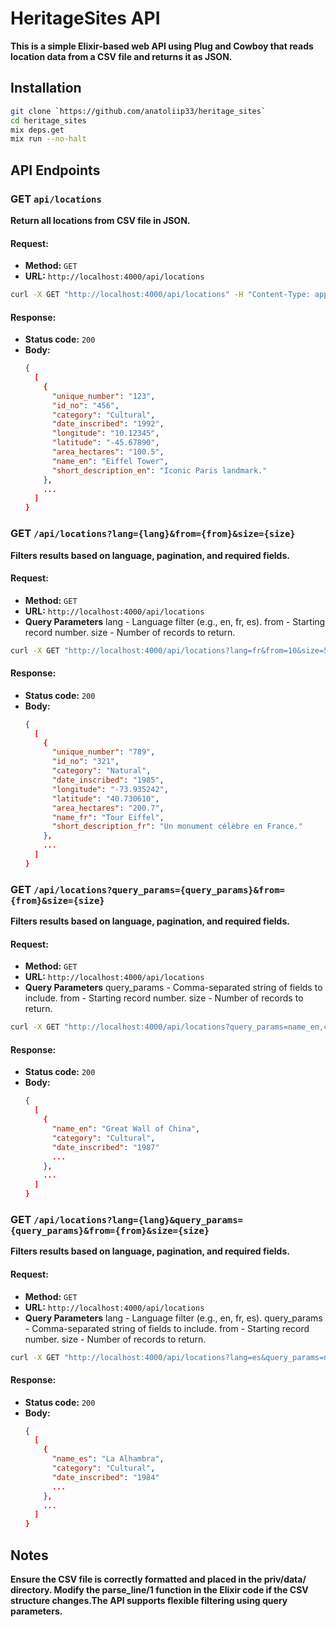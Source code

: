 # HeritageSites API

**This is a simple Elixir-based web API using Plug and Cowboy that reads location data from a CSV file and returns it as JSON.**

## Installation

```bash
git clone `https://github.com/anatoliip33/heritage_sites`
cd heritage_sites
mix deps.get
mix run --no-halt
```

## API Endpoints  

### GET `api/locations`
**Return all locations from CSV file in JSON.** 

#### Request:  
- **Method:** `GET`  
- **URL:** `http://localhost:4000/api/locations`  
```bash
curl -X GET "http://localhost:4000/api/locations" -H "Content-Type: application/json"
```

#### Response:  
- **Status code:** `200`
- **Body:**  
  ```json
  {
    [
      {
        "unique_number": "123",
        "id_no": "456",
        "category": "Cultural",
        "date_inscribed": "1992",
        "longitude": "10.12345",
        "latitude": "-45.67890",
        "area_hectares": "100.5",
        "name_en": "Eiffel Tower",
        "short_description_en": "Iconic Paris landmark."
      },
      ...
    ]
  }

### GET `/api/locations?lang={lang}&from={from}&size={size}`
**Filters results based on language, pagination, and required fields.** 

#### Request:  
- **Method:** `GET`  
- **URL:** `http://localhost:4000/api/locations`
- **Query Parameters**
  lang - Language filter (e.g., en, fr, es).
  from - Starting record number.
  size - Number of records to return.  
```bash
curl -X GET "http://localhost:4000/api/locations?lang=fr&from=10&size=5" -H "Content-Type: application/json"
```

#### Response:  
- **Status code:** `200`
- **Body:**  
  ```json
  {
    [
      {
        "unique_number": "789",
        "id_no": "321",
        "category": "Natural",
        "date_inscribed": "1985",
        "longitude": "-73.935242",
        "latitude": "40.730610",
        "area_hectares": "200.7",
        "name_fr": "Tour Eiffel",
        "short_description_fr": "Un monument célèbre en France."
      },
      ...
    ]
  }

### GET `/api/locations?query_params={query_params}&from={from}&size={size}`
**Filters results based on language, pagination, and required fields.** 

#### Request:  
- **Method:** `GET`  
- **URL:** `http://localhost:4000/api/locations`
- **Query Parameters**
  query_params - Comma-separated string of fields to include.
  from - Starting record number.
  size - Number of records to return.  
```bash
curl -X GET "http://localhost:4000/api/locations?query_params=name_en,category,date_inscribed&from=5&size=10" -H "Content-Type: application/json"
```

#### Response:  
- **Status code:** `200`
- **Body:**  
  ```json
  {
    [
      {
        "name_en": "Great Wall of China",
        "category": "Cultural",
        "date_inscribed": "1987"
        ...
      },
      ...
    ]
  }    

### GET `/api/locations?lang={lang}&query_params={query_params}&from={from}&size={size}`
**Filters results based on language, pagination, and required fields.** 

#### Request:  
- **Method:** `GET`  
- **URL:** `http://localhost:4000/api/locations`
- **Query Parameters**
  lang - Language filter (e.g., en, fr, es).
  query_params - Comma-separated string of fields to include.
  from - Starting record number.
  size - Number of records to return.  
```bash
curl -X GET "http://localhost:4000/api/locations?lang=es&query_params=name_es,category,date_inscribed&from=2&size=3" -H "Content-Type: application/json"
```

#### Response:  
- **Status code:** `200`
- **Body:**  
  ```json
  {
    [
      {
        "name_es": "La Alhambra",
        "category": "Cultural",
        "date_inscribed": "1984"
        ...
      },
      ...
    ]
  } 

## Notes
**Ensure the CSV file is correctly formatted and placed in the priv/data/ directory. Modify the parse_line/1 function in the Elixir code if the CSV structure changes.The API supports flexible filtering using query parameters.** 